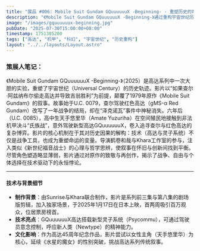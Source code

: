 ```yaml
---
title: "展品 #006: Mobile Suit Gundam GQuuuuuuX -Beginning- - 重塑历史的时间裂隙"
description: "《Mobile Suit Gundam GQuuuuuuX -Beginning-》通过重构宇宙世纪历史，探索技术与人性在战争与自由间的张力。"
image: "/images/gquuuuuux-beginning.jpg"
pubDate: "2025-07-30T15:00:00+08:00"
timestamp: 1751305200
tags: ["高达", "机甲", "科幻", "宇宙世纪", "历史重构"]
layout: "../../layouts/Layout.astro"
---
```


### 策展人笔记：

《Mobile Suit Gundam GQuuuuuuX -Beginning-》（2025）是高达系列中一次大胆的实验，重塑了宇宙世纪（Universal Century）的历史轨迹。影片以“如果查尔·阿兹纳布尔偷走高达并导致吉翁胜利”为前提，颠覆了1979年原作《Mobile Suit Gundam》的叙事。故事始于U.C. 0079，查尔驾驶红色高达（gMS-α Red Gundam）改写了一年战争的结局，却在“泽克诺瓦”事件中神秘消失。六年后（U.C. 0085），高中生天手悠里华（Amate Yuzuriha）在空间殖民地接触到非法机甲决斗“氏族战”，意外驾驶新型高达GQuuuuuuX，卷入追寻查尔与红色高达的复杂博弈。影片的核心机制在于其对历史因果的解构：技术（高达与灵子系统）不仅是战争工具，也成为重塑命运的变量。导演鹤卷和哉与Khara工作室的参与，注入类似《新世纪福音战士》的心理与哲学思辨，使叙事在怀旧与创新间找到平衡。尽管角色塑造略显薄弱，影片通过对原作的致敬与再创作，揭示了战争、自由与个体选择在技术驱动下的永恒悖论。

---

#### 技术与背景细节

- **制作背景**：由Sunrise与Khara联合制作，影片是系列前三集与第八集的剧场版剪辑，加入独家场景，于2025年1月17日在日本上映，首两周吸引百万观众，位居票房榜首。[](https://gundam.fandom.com/wiki/Mobile_Suit_Gundam_GQuuuuuuX_-Beginning-)[](https://gundam.fandom.com/wiki/Mobile_Suit_Gundam_GQuuuuuuX)
- **技术亮点**：GQuuuuuuX高达搭载新型灵子系统（Psycommu），可通过驾驶员意念控制，呼应新人类（Newtype）的精神能力。
- **文化影响**：作为高达45周年纪念作品，影片尝试以女性主角（天手悠里华）为核心，延续《水星的魔女》的性别突破，挑战高达系列传统叙事。[](https://gamerant.com/gundam-gq/)